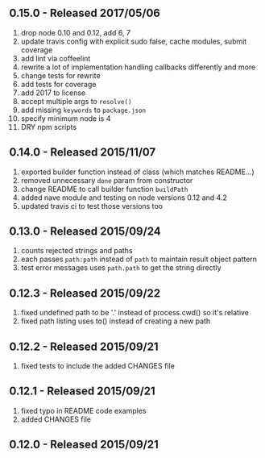 ## 0.15.0 - Released 2017/05/06

1. drop node 0.10 and 0.12, add 6, 7
2. update travis config with explicit sudo false, cache modules, submit coverage
3. add lint via coffeelint
4. rewrite a lot of implementation handling callbacks differently and more
5. change tests for rewrite
6. add tests for coverage
7. add 2017 to license
8. accept multiple args to `resolve()`
9. add missing `keywords` to `package.json`
10. specify minimum node is 4
11. DRY npm scripts


## 0.14.0 - Released 2015/11/07

1. exported builder function instead of class (which matches README...)
2. removed unnecessary `done` param from constructor
3. change README to call builder function `buildPath`
4. added nave module and testing on node versions 0.12 and 4.2
5. updated travis ci to test those versions too

## 0.13.0 - Released 2015/09/24

1. counts rejected strings and paths
2. each passes `path:path` instead of `path` to maintain result object pattern
3. test error messages uses `path.path` to get the string directly

## 0.12.3 - Released 2015/09/22

1. fixed undefined path to be '.' instead of process.cwd() so it's relative
2. fixed path listing uses to() instead of creating a new path

## 0.12.2 - Released 2015/09/21

1. fixed tests to include the added CHANGES file

## 0.12.1 - Released 2015/09/21

1. fixed typo in README code examples
2. added CHANGES file

## 0.12.0 - Released 2015/09/21
